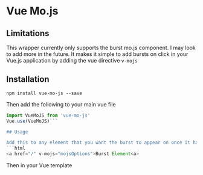 # Vue Mo.js


## Limitations
This wrapper currently only supports the burst mo.js component. I may look to add more in the future. It makes it simple to add bursts on click in your Vue.js application by adding the vue directive `v-mojs`

## Installation 

`npm install vue-mo-js --save`

Then add the following to your main vue file 

```javascript
import VueMoJS from 'vue-mo-js'
Vue.use(VueMoJS)```

## Usage

Add this to any element that you want the burst to appear on once it has been clicked.
```html
<a href="/" v-mojs="mojsOptions">Burst Element<a>
```
Then in your Vue template 
```javascript

```



